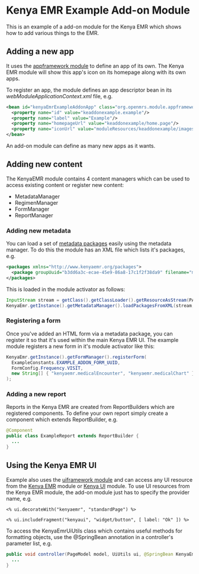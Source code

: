 Kenya EMR Example Add-on Module
===============================

This is an example of a add-on module for the Kenya EMR which shows how to add various things to the EMR.

Adding a new app
----------------

It uses the [appframework module](https://wiki.openmrs.org/display/docs/App+Framework+Module) to define an app of its own.
The Kenya EMR module will show this app's icon on its homepage along with its own apps.

To register an app, the module defines an app descriptor bean in its *webModuleApplicationContext.xml* file, e.g.

```xml
<bean id="kenyaEmrExampleAddonApp" class="org.openmrs.module.appframework.SimpleAppDescriptor">
  <property name="id" value="keaddonexample.example"/>
  <property name="label" value="Example"/>
  <property name="homepageUrl" value="keaddonexample/home.page"/>
  <property name="iconUrl" value="moduleResources/keaddonexample/images/apps/example.png"/>
</bean>
```

An add-on module can define as many new apps as it wants.

Adding new content
------------------

The KenyaEMR module contains 4 content managers which can be used to access existing content or register new content:

+ MetadataManager
+ RegimenManager
+ FormManager
+ ReportManager

### Adding new metadata

You can load a set of [metadata packages](https://wiki.openmrs.org/display/docs/Metadata+Sharing+Module) easily using 
the metadata manager. To do this the module has an XML file which lists it's packages, e.g.

```xml
<packages xmlns="http://www.kenyaemr.org/packages">
  <package groupUuid="b3dd6a3c-ecae-45e9-86a8-17c1f2f38da9" filename="metadata/Example_Addon_Metadata-1.zip" />
</packages>
```
This is loaded in the module activator as follows:

```java
InputStream stream = getClass().getClassLoader().getResourceAsStream(PACKAGES_FILENAME);
KenyaEmr.getInstance().getMetadataManager().loadPackagesFromXML(stream, getClass().getClassLoader());
```     

### Registering a form

Once you've added an HTML form via a metadata package, you can register it so that it's used within the main Kenya EMR
UI. The example module registers a new form in it's module activator like this:

```java
KenyaEmr.getInstance().getFormManager().registerForm(
  ExampleConstants.EXAMPLE_ADDON_FORM_UUID,
  FormConfig.Frequency.VISIT,
  new String[] { "kenyaemr.medicalEncounter", "kenyaemr.medicalChart" }
);
```

### Adding a new report

Reports in the Kenya EMR are created from ReportBuilders which are registered components. To define your own report
simply create a component which extends ReportBuilder, e.g.

```java
@Component
public class ExampleReport extends ReportBuilder {
  ...
}
```

Using the Kenya EMR UI
----------------------

Example also uses the [uiframework module](https://wiki.openmrs.org/display/docs/UI+Framework) and can access any UI
resource from the [Kenya EMR](https://github.com/I-TECH/openmrs-module-kenyaemr) module or [Kenya UI](https://github.com/I-TECH/openmrs-module-kenyaui) module. To use UI resources from the Kenya EMR module, the add-on module just has to specify
the provider name, e.g.

```gsp
<% ui.decorateWith("kenyaemr", "standardPage") %>

<% ui.includeFragment("kenyaui", "widget/button", [ label: "Ok" ]) %>
```

To access the KenyaEmrUiUtils class which contains useful methods for formatting objects, use the @SpringBean annotation
in a controller's parameter list, e.g.

```java
public void controller(PageModel model, UiUtils ui, @SpringBean KenyaEmrUiUtils kenyaUi) {
  ...
}
```
